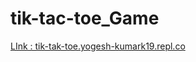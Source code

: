 # tik-tac-toe_Game

<a href="http://tik-tak-toe.yogesh-kumark19.repl.co">LInk : tik-tak-toe.yogesh-kumark19.repl.co</a>
